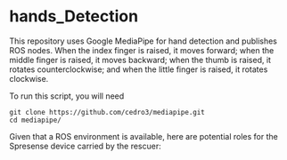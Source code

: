 # hands_Detection
This repository uses Google MediaPipe for hand detection and publishes ROS nodes. When the index finger is raised, it moves forward; when the middle finger is raised, it moves backward; when the thumb is raised, it rotates counterclockwise; and when the little finger is raised, it rotates clockwise.

To run this script, you will need

```
git clone https://github.com/cedro3/mediapipe.git
cd mediapipe/
```

Given that a ROS environment is available, here are potential roles for the Spresense device carried by the rescuer:
